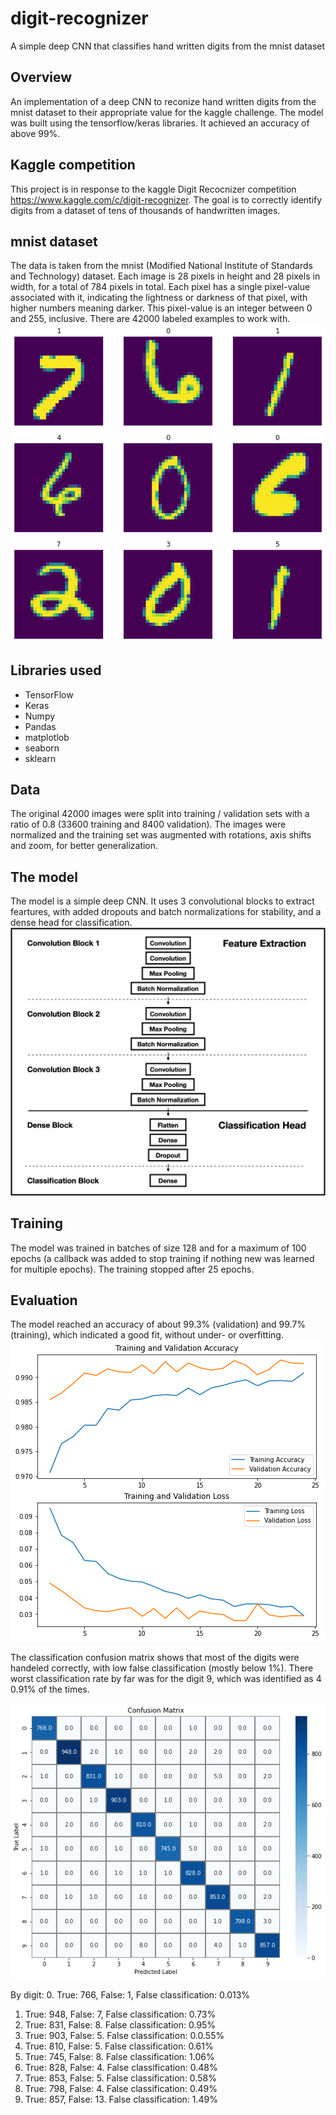 # digit-recognizer
A simple deep CNN that classifies hand written digits from the mnist dataset

## Overview
An implementation of a deep CNN to reconize hand written digits from the mnist dataset to their appropriate value
for the kaggle challenge.
The model was built using the tensorflow/keras libraries.
It achieved an accuracy of above 99%.

## Kaggle competition
This project is in response to the kaggle Digit Recocnizer competition https://www.kaggle.com/c/digit-recognizer.
The goal is to correctly identify digits from a dataset of tens of thousands of handwritten images.

## mnist dataset
The data is taken from the mnist (Modified National Institute of Standards and Technology) dataset.
Each image is 28 pixels in height and 28 pixels in width, for a total of 784 pixels in total. Each pixel has a single pixel-value associated with it, indicating the lightness or darkness of that pixel, with higher numbers meaning darker. This pixel-value is an integer between 0 and 255, inclusive. There are 42000 labeled examples to work with.<br/>
![mnist dataset](https://github.com/rakrkracker/digit-recognizer/blob/master/images/mnist_ex.png)

## Libraries used
* TensorFlow
* Keras
* Numpy
* Pandas
* matplotlob
* seaborn
* sklearn

## Data
The original 42000 images were split into training / validation sets with a ratio of 0.8 (33600 training and 8400 validation).
The images were normalized and the training set was augmented with rotations, axis shifts and zoom, for better generalization.

## The model
The model is a simple deep CNN. It uses 3 convolutional blocks to extract feartures, with added dropouts and batch normalizations for stability,
and a dense head for classification.<br/>
![model architecture](https://github.com/rakrkracker/digit-recognizer/blob/master/images/cnn_model_simple.png)

## Training
The model was trained in batches of size 128 and for a maximum of 100 epochs (a callback was added to stop training if nothing new was learned for multiple epochs).
The training stopped after 25 epochs.

## Evaluation
The model reached an accuracy of about 99.3% (validation) and 99.7% (training), which indicated a good fit, without under- or overfitting.<br/>
![learning plots](https://github.com/rakrkracker/digit-recognizer/blob/master/images/training_plots.png)

The classification confusion matrix shows that most of the digits were handeled correctly, with low false classification (mostly below 1%).
There worst classification rate by far was for the digit 9, which was identified as 4 0.91% of the times.

![confusion matrix](https://github.com/rakrkracker/digit-recognizer/blob/master/images/conf_matrix.png)

By digit:
0. True: 766, False: 1, False classification: 0.013%
1. True: 948, False: 7, False classification: 0.73%
2. True: 831, False: 8. False classification: 0.95%
3. True: 903, False: 5. False classification: 0.0.55%
4. True: 810, False: 5. False classification: 0.61%
5. True: 745, False: 8. False classification: 1.06%
6. True: 828, False: 4. False classification: 0.48%
7. True: 853, False: 5. False classification: 0.58%
8. True: 798, False: 4. False classification: 0.49%
9. True: 857, False: 13. False classification: 1.49%

